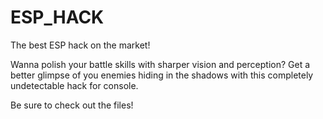 # ESP_HACK
The best ESP hack on the market!

Wanna polish your battle skills with sharper vision and perception? Get a better glimpse of you enemies hiding in the shadows with this completely undetectable hack for console. 

Be sure to check out the files!
